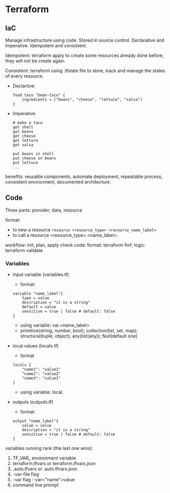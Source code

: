 # Terraform
## IaC
Manage infrastructure using code. Stored in source control. Declarative and Imperative. Idempotent and consistent.

Idempotent: terraform apply to create some resources already done before, they will not be create again.

Consistent: terraform using .tfstate file to store, track and manage the states of every resource.

- Declartive:
    ```
    food taco "bean-taco" {
        ingredients = ["beans", "cheese", "lettuce", "salsa"]
    }
    ```
- Imperative:
    ``` 
    # make a taco
    get shell
    get beans
    get cheese
    get letture
    get salsa

    put beans in shell
    put cheese on beans
    put lettuce
    ...
    ```

benefits: reusable components, automate deployment, repeatable process, consistent environment, documented architecture.

## Code
Three parts: provider, data, resource

format: 
* to new a resource ```resource <resource_type> <recource_name_label>```
* to call a resource <resource_type>.<name_label>.<attribute>

workflow: init, plan, apply
check code: format: terraform fmf; logic: terraform validate

### Variables
* input variable (variables.tf)
    * format:
    ```
    variable "name_label"{
        type = value
        description = "it is a string"
        default = value
        sensitive = true | false # default: false
    }
    ```
    * using variable: var.<name_label>
    * primitive(string, number, bool); collection(list, set, map); structural(tuple, object); any(list(any)); Null(default one)

* local values (locals.tf)
    * format
    ```
    locals {
        "name1": "value1"
        "name2": "value2"
        "name3": "value3"
    }
    ```
    * using variable: local.<key>
* outputs (outputs.tf)
    * format:
    ```
    output "name_label"{
        value = value
        description = "it is a string"
        sensitive = true | false # default: false
    }
    ```

variables running rank (the last one wins): 
1. TF_VAR_ environment variable
2. terraform.tfvars or terraform.tfvars.json
3. .auto.tfvars or .auto.tfvars.json
4. -var-file flag
5. -var flag :-var="name"=value
6. command line prompt
